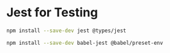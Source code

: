 # Jest for Testing

```bash
npm install --save-dev jest @types/jest
```

```bash
npm install --save-dev babel-jest @babel/preset-env
```